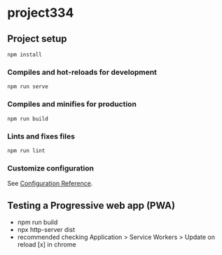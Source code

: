 # project334

## Project setup

```
npm install
```

### Compiles and hot-reloads for development

```
npm run serve
```

### Compiles and minifies for production

```
npm run build
```

### Lints and fixes files

```
npm run lint
```

### Customize configuration

See [Configuration Reference](https://cli.vuejs.org/config/).

## Testing a Progressive web app (PWA)

- npm run build
- npx http-server dist
- recommended checking Application > Service Workers > Update on reload [x] in chrome
